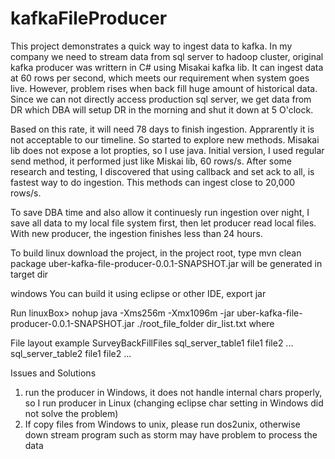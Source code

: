 # kafkaFileProducer

This project demonstrates a quick way to ingest data to kafka. In my company we need to stream data from sql server to hadoop cluster, original kafka producer was writtern in C# using Misakai kafka lib. It can ingest data at 60 rows per second, which meets our requirement when system goes live. However, problem rises when back fill huge amount of historical data. Since we can not directly access production sql server, we get data from DR which DBA will setup DR in the morning and shut it down at 5 O'clock.

Based on this rate, it will need 78 days to finish ingestion. Apprarently it is not acceptable to our timeline. So started to explore new methods. Misakai lib does not expose a lot propties, so I use java. Initial version, I used regular send method, it performed just like Miskai lib, 60 rows/s. After some research and testing, I discovered that using callback and set ack to all, is fastest way to do ingestion. This methods can ingest close to 20,000 rows/s. 

To save DBA time and also allow it continuesly run ingestion over night, I save all data to my local file system first, then let producer read local files. With new producer, the ingestion finishes less than 24 hours.

To build
linux
download the project, in the project root, type
mvn clean package
uber-kafka-file-producer-0.0.1-SNAPSHOT.jar will be generated in target dir

windows
You can build it using eclipse or other IDE, export jar

Run
linuxBox> nohup java -Xms256m -Xmx1096m -jar uber-kafka-file-producer-0.0.1-SNAPSHOT.jar ./root_file_folder dir_list.txt
where 

File layout example
SurveyBackFillFiles
   sql_server_table1
     file1
     file2
     ...
   sql_server_table2
     file1
     file2
   ...

Issues and Solutions
1. run the producer in Windows, it does not handle internal chars properly, so I run producer in Linux (changing eclipse char setting in Windows did not solve the problem)
2. If copy files from Windows to unix, please run dos2unix, otherwise down stream program such as storm may have problem to process the data
